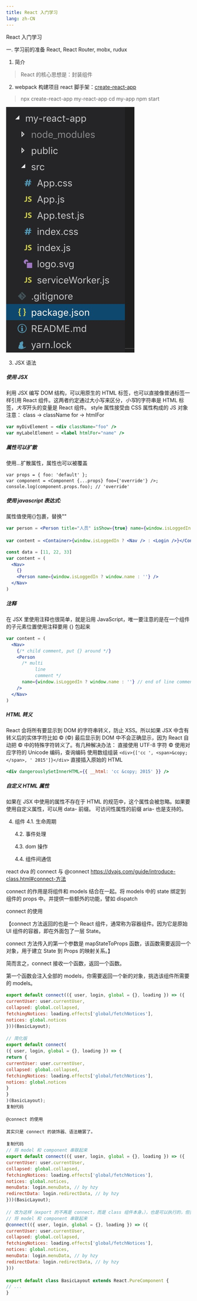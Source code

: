 ```yaml
---
title: React 入门学习
lang: zh-CN
---
```


React 入门学习

一. 学习前的准备
React, React Router, mobx, rudux

1. 简介

> React 的核心思想是：封装组件

2. webpack 构建项目
   react 脚手架：[create-react-app](https://github.com/facebook/create-react-app)

> npx create-react-app my-react-app
> cd my-app
> npm start

![react项目结构](./docs/assets/react-folder.jpg)

3. JSX 语法

##### 使用 JSX

利用 JSX 编写 DOM 结构，可以用原生的 HTML 标签，也可以直接像普通标签一样引用 React 组件。这两者约定通过大小写来区分，*小写*的字符串是 HTML 标签，*大写*开头的变量是 React 组件。
style 属性接受由 CSS 属性构成的 JS 对象
注意：
class -> className
for -> htmlFor

```jsx
var myDivElement = <div className="foo" />
var myLabelElement = <label htmlFor="name" />
```

##### 属性可以扩散

使用...扩散属性，属性也可以被覆盖

```
var props = { foo: 'default' };
var component = <Component {...props} foo={'override'} />;
console.log(component.props.foo); // 'override'
```

##### 使用 javascript 表达式:

属性值使用{}包裹，替换""

```jsx
var person = <Person title="人员" isShow={true} name={window.isLoggedIn ? window.name : ''} />

var content = <Container>{window.isLoggedIn ? <Nav /> : <Login />}</Container>
```

```jsx
const data = [11, 22, 33]
var content = (
  <Nav>
    {}
    <Person name={window.isLoggedIn ? window.name : ''} />
  </Nav>
)
```

##### 注释

在 JSX 里使用注释也很简单，就是沿用 JavaScript，唯一要注意的是在一个组件的子元素位置使用注释要用 {} 包起来

```jsx
var content = (
  <Nav>
    {/* child comment, put {} around */}
    <Person
      /* multi
           line
           comment */
      name={window.isLoggedIn ? window.name : ''} // end of line comment
    />
  </Nav>
)
```

##### HTML 转义

React 会将所有要显示到 DOM 的字符串转义，防止 XSS。所以如果 JSX 中含有转义后的实体字符比如 &copy; (©) 最后显示到 DOM 中不会正确显示，因为 React 自动把 &copy; 中的特殊字符转义了。有几种解决办法：
直接使用 UTF-8 字符 ©
使用对应字符的 Unicode 编码，查询编码
使用数组组装 `<div>{['cc ', <span>&copy;</span>, ' 2015']}</div>`
直接插入原始的 HTML

```jsx
<div dangerouslySetInnerHTML={{ __html: 'cc &copy; 2015' }} />
```

##### 自定义 HTML 属性

如果在 JSX 中使用的属性不存在于 HTML 的规范中，这个属性会被忽略。如果要使用自定义属性，可以用 data- 前缀。
可访问性属性的前缀 aria- 也是支持的。

4. 组件
   4.1. 生命周期

   4.2. 事件处理

   4.3. dom 操作

   4.4. 组件间通信

react dva 的 connect 与 @connect
https://dvajs.com/guide/introduce-class.html#connect-方法

connect 的作用是将组件和 models 结合在一起。将 models 中的 state 绑定到组件的 props 中。并提供一些额外的功能，譬如 dispatch

connect 的使用

【connect 方法返回的也是一个 React 组件，通常称为容器组件。因为它是原始 UI 组件的容器，即在外面包了一层 State。

connect 方法传入的第一个参数是 mapStateToProps 函数，该函数需要返回一个对象，用于建立 State 到 Props 的映射关系。】

简而言之，connect 接收一个函数，返回一个函数。

第一个函数会注入全部的 models，你需要返回一个新的对象，挑选该组件所需要的 models。

```js
export default connect(({ user, login, global = {}, loading }) => ({
currentUser: user.currentUser,
collapsed: global.collapsed,
fetchingNotices: loading.effects['global/fetchNotices'],
notices: global.notices
}))(BasicLayout);

// 简化版
export default connect(
({ user, login, global = {}, loading }) => {
return {
currentUser: user.currentUser,
collapsed: global.collapsed,
fetchingNotices: loading.effects['global/fetchNotices'],
notices: global.notices
}
}
)(BasicLayout);
复制代码

@connect 的使用

其实只是 connect 的装饰器、语法糖罢了。

复制代码
// 将 model 和 component 串联起来
export default connect(({ user, login, global = {}, loading }) => ({
currentUser: user.currentUser,
collapsed: global.collapsed,
fetchingNotices: loading.effects['global/fetchNotices'],
notices: global.notices,
menuData: login.menuData, // by hzy
redirectData: login.redirectData, // by hzy
}))(BasicLayout);

// 改为这样（export 的不再是 connect，而是 class 组件本身。），也是可以执行的，但要注意@connect 必须放在 export default class 前面：
// 将 model 和 component 串联起来
@connect(({ user, login, global = {}, loading }) => ({
currentUser: user.currentUser,
collapsed: global.collapsed,
fetchingNotices: loading.effects['global/fetchNotices'],
notices: global.notices,
menuData: login.menuData, // by hzy
redirectData: login.redirectData, // by hzy
}))

export default class BasicLayout extends React.PureComponent {
// ...
}
```
